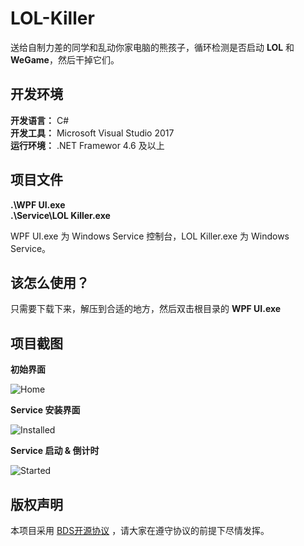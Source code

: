 # LOL-Killer
送给自制力差的同学和乱动你家电脑的熊孩子，循环检测是否启动 **LOL** 和 **WeGame**，然后干掉它们。

## 开发环境
**开发语言：** C#  
**开发工具：** Microsoft Visual Studio 2017  
**运行环境：** .NET Framewor 4.6 及以上

## 项目文件
**.\WPF UI.exe**  
**.\Service\LOL Killer.exe**

WPF UI.exe 为 Windows Service 控制台，LOL Killer.exe 为 Windows Service。

## 该怎么使用？
只需要下载下来，解压到合适的地方，然后双击根目录的 **WPF UI.exe**

## 项目截图
**初始界面**

![Home](https://raw.githubusercontent.com/niujunliang/LOL-Killer/master/Application%20Img/Home.png)

**Service 安装界面**

![Installed](https://raw.githubusercontent.com/niujunliang/LOL-Killer/master/Application%20Img/Installed.bmp)

**Service 启动 & 倒计时**

![Started](https://raw.githubusercontent.com/niujunliang/LOL-Killer/master/Application%20Img/Started.bmp)

## 版权声明
本项目采用 [BDS开源协议](https://github.com/niujunliang/LOL-Killer/blob/master/LICENSE) ，请大家在遵守协议的前提下尽情发挥。